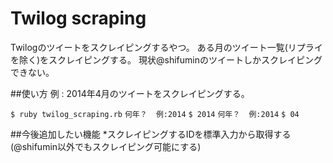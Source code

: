 Twilog scraping
===============
Twilogのツイートをスクレイピングするやつ。
ある月のツイート一覧(リプライを除く)をスクレイピングする。
現状@shifuminのツイートしかスクレイピングできない。


##使い方
例 : 2014年4月のツイートをスクレイピングする。

`$ ruby twilog_scraping.rb`
`何年？  例:2014`
`$ 2014`
`何年？  例:2014`
`$ 04`



##今後追加したい機能
*スクレイピングするIDを標準入力から取得する(@shifumin以外でもスクレイピング可能にする)
